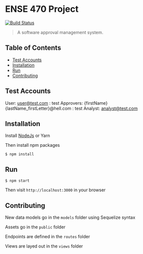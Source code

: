 # ENSE 470 Project
[![Build Status](https://travis-ci.org//tpetrychyn/ENSE470-Project.svg?branch=master)](https://travis-ci.org/tpetrychyn/ENSE470-Project)

> A software approval management system.

## Table of Contents

- [Test Accounts](#test-accounts)
- [Installation](#installation)
- [Run](#run)
- [Contributing](#contributing)

## Test Accounts

User: user@test.com : test
Approvers: {firstName}{lastName_firstLetter}@hell.com : test
Analyst: analyst@test.com

## Installation

Install [NodeJs](https://nodejs.org/en/download/) or Yarn

Then install npm packages
```
$ npm install
```

## Run

```
$ npm start
```
Then visit `http://localhost:3000` in your browser

## Contributing

New data models go in the `models` folder using Sequelize syntax

Assets go in the `public` folder

Endpoints are defined in the `routes` folder

Views are layed out in the `views` folder
